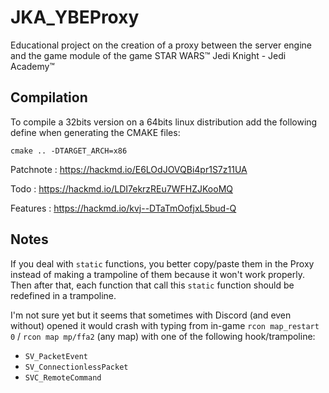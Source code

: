 # JKA_YBEProxy
Educational project on the creation of a proxy between the server engine and the game module of the game STAR WARS™ Jedi Knight - Jedi Academy™

## Compilation

To compile a 32bits version on a 64bits linux distribution add the following define when generating the CMAKE files:

``cmake .. -DTARGET_ARCH=x86``

Patchnote : https://hackmd.io/E6LOdJOVQBi4pr1S7z11UA

Todo : https://hackmd.io/LDI7ekrzREu7WFHZJKooMQ

Features : https://hackmd.io/kvj--DTaTmOofjxL5bud-Q

## Notes

If you deal with `static` functions, you better copy/paste them in the Proxy instead of making a trampoline of them because it won't work properly.  
Then after that, each function that call this `static` function should be redefined in a trampoline.  

I'm not sure yet but it seems that sometimes with Discord (and even without) opened it would crash with typing from in-game `rcon map_restart 0` / `rcon map mp/ffa2` (any map) with one of the following hook/trampoline:  

- `SV_PacketEvent`
- `SV_ConnectionlessPacket`
- `SVC_RemoteCommand`
